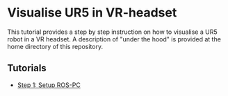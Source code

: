 # Visualise UR5 in VR-headset

This tutorial provides a step by step instruction on how to visualise a UR5 robot in a VR headset. A description of "under the hood" is provided at the home directory of this repository.

## Tutorials
- [Step 1: Setup ROS-PC](ros_setup.md)
